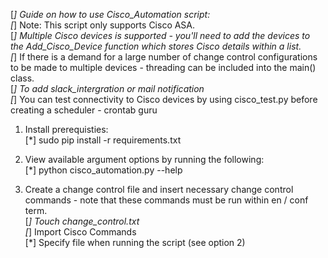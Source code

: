 [*] Guide on how to use Cisco_Automation script: <br>
[*] Note: This script only supports Cisco ASA. <br>
[*] Multiple Cisco devices is supported - you'll need to add the devices to the Add_Cisco_Device function which stores Cisco details within a list. <br>
[*] If there is a demand for a large number of change control configurations to be made to multiple devices - threading can be included into the main() class. <br>
[*] To add slack_intergration or mail notification <br>
[*] You can test connectivity to Cisco devices by using cisco_test.py before creating a scheduler - crontab guru <br>


1. Install prerequisties: <br>
[*] sudo pip install -r requirements.txt


2. View available argument options by running the following: <br>
[*] python cisco_automation.py --help


3. Create a change control file and insert necessary change control commands - note that these commands must be run within en / conf term.<br>
[*] Touch change_control.txt <br>
[*] Import Cisco Commands <br>
[*] Specify file when running the script (see option 2) <br>
